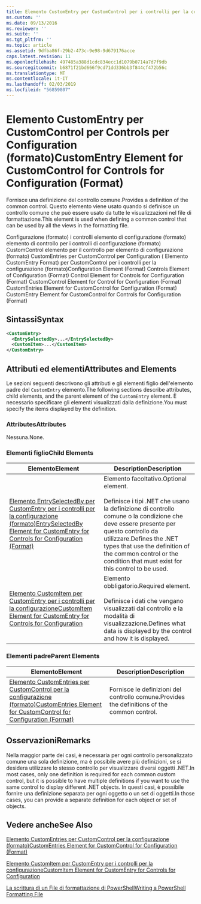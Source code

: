 ```yaml
---
title: Elemento CustomEntry per CustomControl per i controlli per la configurazione (formato) | Microsoft Docs
ms.custom: ''
ms.date: 09/13/2016
ms.reviewer: ''
ms.suite: ''
ms.tgt_pltfrm: ''
ms.topic: article
ms.assetid: 9dfba86f-29b2-473c-9e98-9d679176acce
caps.latest.revision: 11
ms.openlocfilehash: 497485a388d1cdc834ecc1d1079b0714a7d7f9db
ms.sourcegitcommit: b6871f21bd666f9cd71dd336bb3f844cf472b56c
ms.translationtype: MT
ms.contentlocale: it-IT
ms.lasthandoff: 02/03/2019
ms.locfileid: "56859807"
---
```

# <a name="customentry-element-for-customcontrol-for-controls-for-configuration-format"></a><span data-ttu-id="95c88-102">Elemento CustomEntry per CustomControl per Controls per Configuration (formato)</span><span class="sxs-lookup"><span data-stu-id="95c88-102">CustomEntry Element for CustomControl for Controls for Configuration (Format)</span></span>

<span data-ttu-id="95c88-103">Fornisce una definizione del controllo comune.</span><span class="sxs-lookup"><span data-stu-id="95c88-103">Provides a definition of the common control.</span></span> <span data-ttu-id="95c88-104">Questo elemento viene usato quando si definisce un controllo comune che può essere usato da tutte le visualizzazioni nel file di formattazione.</span><span class="sxs-lookup"><span data-stu-id="95c88-104">This element is used when defining a common control that can be used by all the views in the formatting file.</span></span>

<span data-ttu-id="95c88-105">Configurazione (formato) i controlli elemento di configurazione (formato) elemento di controllo per i controlli di configurazione (formato) CustomControl elemento per il controllo per elemento di configurazione (formato) CustomEntries per CustomControl per Configuration ( Elemento CustomEntry Format) per CustomControl per i controlli per la configurazione (formato)</span><span class="sxs-lookup"><span data-stu-id="95c88-105">Configuration Element (Format) Controls Element of Configuration (Format) Control Element for Controls for Configuration (Format) CustomControl Element for Control for Configuration (Format) CustomEntries Element for CustomControl for Configuration (Format) CustomEntry Element for CustomControl for Controls for Configuration (Format)</span></span>

## <a name="syntax"></a><span data-ttu-id="95c88-106">Sintassi</span><span class="sxs-lookup"><span data-stu-id="95c88-106">Syntax</span></span>

```xml
<CustomEntry>
  <EntrySelectedBy>...</EntrySelectedBy>
  <CustomItem>...</CustomItem>
</CustomEntry>

```

## <a name="attributes-and-elements"></a><span data-ttu-id="95c88-107">Attributi ed elementi</span><span class="sxs-lookup"><span data-stu-id="95c88-107">Attributes and Elements</span></span>

<span data-ttu-id="95c88-108">Le sezioni seguenti descrivono gli attributi e gli elementi figlio dell'elemento padre del `CustomEntry` elemento.</span><span class="sxs-lookup"><span data-stu-id="95c88-108">The following sections describe attributes, child elements, and the parent element of the `CustomEntry` element.</span></span> <span data-ttu-id="95c88-109">È necessario specificare gli elementi visualizzati dalla definizione.</span><span class="sxs-lookup"><span data-stu-id="95c88-109">You must specify the items displayed by the definition.</span></span>

### <a name="attributes"></a><span data-ttu-id="95c88-110">Attributes</span><span class="sxs-lookup"><span data-stu-id="95c88-110">Attributes</span></span>

<span data-ttu-id="95c88-111">Nessuna.</span><span class="sxs-lookup"><span data-stu-id="95c88-111">None.</span></span>

### <a name="child-elements"></a><span data-ttu-id="95c88-112">Elementi figlio</span><span class="sxs-lookup"><span data-stu-id="95c88-112">Child Elements</span></span>

|<span data-ttu-id="95c88-113">Elemento</span><span class="sxs-lookup"><span data-stu-id="95c88-113">Element</span></span>|<span data-ttu-id="95c88-114">Description</span><span class="sxs-lookup"><span data-stu-id="95c88-114">Description</span></span>|
|-------------|-----------------|
|[<span data-ttu-id="95c88-115">Elemento EntrySelectedBy per CustomEntry per i controlli per la configurazione (formato)</span><span class="sxs-lookup"><span data-stu-id="95c88-115">EntrySelectedBy Element for CustomEntry for Controls for Configuration (Format)</span></span>](./entryselectedby-element-for-customentry-for-controls-for-configuration-format.md)|<span data-ttu-id="95c88-116">Elemento facoltativo.</span><span class="sxs-lookup"><span data-stu-id="95c88-116">Optional element.</span></span><br /><br /> <span data-ttu-id="95c88-117">Definisce i tipi .NET che usano la definizione di controllo comune o la condizione che deve essere presente per questo controllo da utilizzare.</span><span class="sxs-lookup"><span data-stu-id="95c88-117">Defines the .NET types that use the definition of the common control or the condition that must exist for this control to be used.</span></span>|
|[<span data-ttu-id="95c88-118">Elemento CustomItem per CustomEntry per i controlli per la configurazione</span><span class="sxs-lookup"><span data-stu-id="95c88-118">CustomItem Element for CustomEntry for Controls for Configuration</span></span>](./customitem-element-for-customentry-for-controls-for-configuration-format.md)|<span data-ttu-id="95c88-119">Elemento obbligatorio.</span><span class="sxs-lookup"><span data-stu-id="95c88-119">Required element.</span></span><br /><br /> <span data-ttu-id="95c88-120">Definisce i dati che vengano visualizzati dal controllo e la modalità di visualizzazione.</span><span class="sxs-lookup"><span data-stu-id="95c88-120">Defines what data is displayed by the control and how it is displayed.</span></span>|

### <a name="parent-elements"></a><span data-ttu-id="95c88-121">Elementi padre</span><span class="sxs-lookup"><span data-stu-id="95c88-121">Parent Elements</span></span>

|<span data-ttu-id="95c88-122">Elemento</span><span class="sxs-lookup"><span data-stu-id="95c88-122">Element</span></span>|<span data-ttu-id="95c88-123">Description</span><span class="sxs-lookup"><span data-stu-id="95c88-123">Description</span></span>|
|-------------|-----------------|
|[<span data-ttu-id="95c88-124">Elemento CustomEntries per CustomControl per la configurazione (formato)</span><span class="sxs-lookup"><span data-stu-id="95c88-124">CustomEntries Element for CustomControl for Configuration (Format)</span></span>](./customentries-element-for-customcontrol-for-controls-for-configuration-format.md)|<span data-ttu-id="95c88-125">Fornisce le definizioni del controllo comune.</span><span class="sxs-lookup"><span data-stu-id="95c88-125">Provides the definitions of the common control.</span></span>|

## <a name="remarks"></a><span data-ttu-id="95c88-126">Osservazioni</span><span class="sxs-lookup"><span data-stu-id="95c88-126">Remarks</span></span>

<span data-ttu-id="95c88-127">Nella maggior parte dei casi, è necessaria per ogni controllo personalizzato comune una sola definizione, ma è possibile avere più definizioni, se si desidera utilizzare lo stesso controllo per visualizzare diversi oggetti .NET.</span><span class="sxs-lookup"><span data-stu-id="95c88-127">In most cases, only one definition is required for each common custom control, but it is possible to have multiple definitions if you want to use the same control to display different .NET objects.</span></span> <span data-ttu-id="95c88-128">In questi casi, è possibile fornire una definizione separata per ogni oggetto o un set di oggetti.</span><span class="sxs-lookup"><span data-stu-id="95c88-128">In those cases, you can provide a separate definition for each object or set of objects.</span></span>

## <a name="see-also"></a><span data-ttu-id="95c88-129">Vedere anche</span><span class="sxs-lookup"><span data-stu-id="95c88-129">See Also</span></span>

[<span data-ttu-id="95c88-130">Elemento CustomEntries per CustomControl per la configurazione (formato)</span><span class="sxs-lookup"><span data-stu-id="95c88-130">CustomEntries Element for CustomControl for Configuration (Format)</span></span>](./customentries-element-for-customcontrol-for-controls-for-configuration-format.md)

[<span data-ttu-id="95c88-131">Elemento CustomItem per CustomEntry per i controlli per la configurazione</span><span class="sxs-lookup"><span data-stu-id="95c88-131">CustomItem Element for CustomEntry for Controls for Configuration</span></span>](./customitem-element-for-customentry-for-controls-for-configuration-format.md)

[<span data-ttu-id="95c88-132">La scrittura di un File di formattazione di PowerShell</span><span class="sxs-lookup"><span data-stu-id="95c88-132">Writing a PowerShell Formatting File</span></span>](./writing-a-powershell-formatting-file.md)
